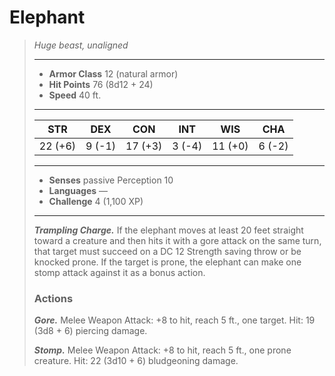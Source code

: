 # Elephant
>*Huge beast, unaligned*
>___
>- **Armor Class** 12 (natural armor)
>- **Hit Points** 76 (8d12 + 24)
>- **Speed** 40 ft.
>___
>|STR|DEX|CON|INT|WIS|CHA|
>|:---:|:---:|:---:|:---:|:---:|:---:|
>|22 (+6)|9 (-1)|17 (+3)|3 (-4)|11 (+0)|6 (-2)|
>___
>- **Senses** passive Perception 10
>- **Languages** —
>- **Challenge** 4 (1,100 XP)
>___
>***Trampling Charge.*** If the elephant moves at least 20 feet straight toward a creature and then hits it with a gore attack on the same turn, that target must succeed on a DC 12 Strength saving throw or be knocked prone. If the target is prone, the elephant can make one stomp attack against it as a bonus action.  
>
>### Actions
>***Gore.*** Melee Weapon Attack: +8 to hit, reach 5 ft., one target. Hit: 19 (3d8 + 6) piercing damage.  
>
>***Stomp.*** Melee Weapon Attack: +8 to hit, reach 5 ft., one prone creature. Hit: 22 (3d10 + 6) bludgeoning damage.
